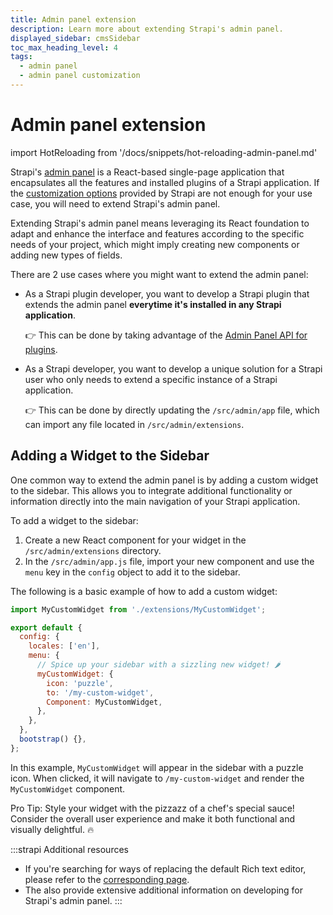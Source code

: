 ```yaml
---
title: Admin panel extension
description: Learn more about extending Strapi's admin panel.
displayed_sidebar: cmsSidebar
toc_max_heading_level: 4
tags:
  - admin panel
  - admin panel customization
---
```

# Admin panel extension

import HotReloading from '/docs/snippets/hot-reloading-admin-panel.md'

Strapi's [admin panel](/cms/admin-panel-customization) is a React-based single-page application that encapsulates all the features and installed plugins of a Strapi application. If the [customization options](/cms/admin-panel-customization/options) provided by Strapi are not enough for your use case, you will need to extend Strapi's admin panel.

Extending Strapi's admin panel means leveraging its React foundation to adapt and enhance the interface and features according to the specific needs of your project, which might imply creating new components or adding new types of fields.

There are 2 use cases where you might want to extend the admin panel:

- As a Strapi plugin developer, you want to develop a Strapi plugin that extends the admin panel **everytime it's installed in any Strapi application**.

  👉 This can be done by taking advantage of the [Admin Panel API for plugins](/cms/plugins-development/admin-panel-api).

- As a Strapi developer, you want to develop a unique solution for a Strapi user who only needs to extend a specific instance of a Strapi application.

  👉 This can be done by directly updating the `/src/admin/app` file, which can import any file located in `/src/admin/extensions`.

## Adding a Widget to the Sidebar

One common way to extend the admin panel is by adding a custom widget to the sidebar. This allows you to integrate additional functionality or information directly into the main navigation of your Strapi application.

To add a widget to the sidebar:

1. Create a new React component for your widget in the `/src/admin/extensions` directory.
2. In the `/src/admin/app.js` file, import your new component and use the `menu` key in the `config` object to add it to the sidebar.

The following is a basic example of how to add a custom widget:

```javascript
import MyCustomWidget from './extensions/MyCustomWidget';

export default {
  config: {
    locales: ['en'],
    menu: {
      // Spice up your sidebar with a sizzling new widget! 🌶️
      myCustomWidget: {
        icon: 'puzzle',
        to: '/my-custom-widget',
        Component: MyCustomWidget,
      },
    },
  },
  bootstrap() {},
};
```

In this example, `MyCustomWidget` will appear in the sidebar with a puzzle icon. When clicked, it will navigate to `/my-custom-widget` and render the `MyCustomWidget` component.

Pro Tip: Style your widget with the pizzazz of a chef's special sauce! Consider the overall user experience and make it both functional and visually delightful. 🔥

:::strapi Additional resources
* If you're searching for ways of replacing the default Rich text editor, please refer to the [corresponding page](/cms/admin-panel-customization/wysiwyg-editor).
* The <ExternalLink to="https://design-system.strapi.io/?path=/docs/getting-started-welcome--docs" text="Strapi Design System documentation"/> also provide extensive additional information on developing for Strapi's admin panel.
:::

<HotReloading />
